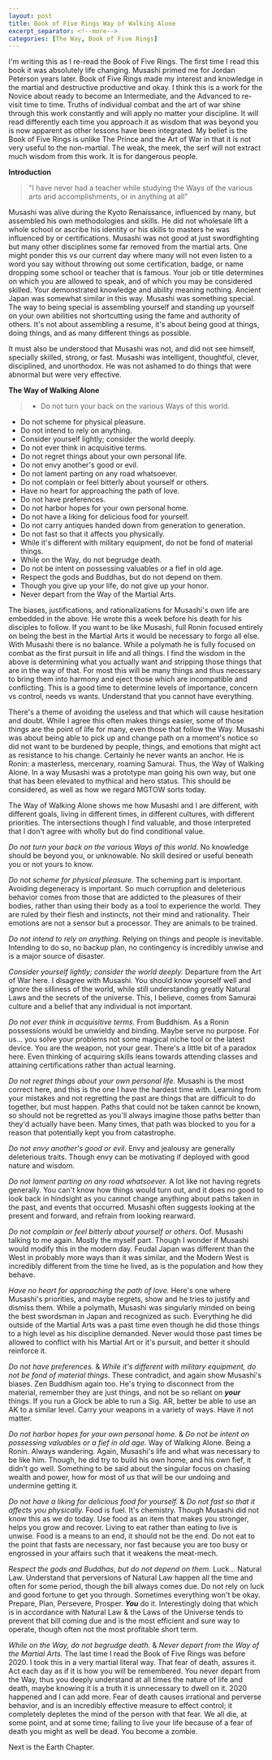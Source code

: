 ```yaml
---
layout: post
title: Book of Five Rings Way of Walking Alone
excerpt_separator: <!--more-->
categories: [The Way, Book of Five Rings]
---
```

I'm writing this as I re-read the Book of Five Rings. The first time I read this book it was absolutely life changing. Musashi primed me for Jordan Peterson years later. Book of Five Rings made my interest and knowledge in the martial and destructive productive and okay. I think this is a work for the Novice about ready to become an Intermediate, and the Advanced to re-visit time to time. Truths of individual combat and the art of war shine through this work constantly and will apply no matter your discipline. It will read differently each time you approach it as wisdom that was beyond you is now apparent as other lessons have been integrated. My belief is the Book of Five Rings is unlike The Prince and the Art of War in that it is not very useful to the non-martial. The weak, the meek, the serf will not extract much wisdom from this work. It is for dangerous people.

<!--more-->
**Introduction**
>"I have never had a teacher while studying the Ways of the various arts and accomplishments, or in anything at all"

Musashi was alive during the Kyoto Renaissance, influenced by many, but assembled his own methodologies and skills. He did not wholesale lift a whole school or ascribe his identity or his skills to masters he was influenced by or certifications. Musashi was not good at just swordfighting but many other disciplines some far removed from the martial arts. One might ponder this vs our current day where many will not even listen to a word you say without throwing out some certification, badge, or name dropping some school or teacher that is famous. Your job or title determines on which you are allowed to speak, and of which you may be considered skilled. Your demonstrated knowledge and ability meaning nothing. Ancient Japan was somewhat similar in this way. Musashi was something special. The way to being special is assembling yourself and standing up yourself on your own abilities not shortcutting using the fame and authority of others. It's not about assembling a resume, it's about being good at things, doing things, and as many different things as possible.

It must also be understood that Musashi was not, and did not see himself, specially skilled, strong, or fast. Musashi was intelligent, thoughtful, clever, disciplined, and unorthodox. He was not ashamed to do things that were abnormal but were very effective.

**The Way of Walking Alone**
>- Do not turn your back on the various Ways of this world.
- Do not scheme for physical pleasure.
- Do not intend to rely on anything.
- Consider yourself lightly; consider the world deeply.
- Do not ever think in acquisitive terms.
- Do not regret things about your own personal life.
- Do not envy another's good or evil.
- Do not lament parting on any road whatsoever.
- Do not complain or feel bitterly about yourself or others.
- Have no heart for approaching the path of love.
- Do not have preferences.
- Do not harbor hopes for your own personal home.
- Do not have a liking for delicious food for yourself.
- Do not carry antiques handed down from generation to generation.
- Do not fast so that it affects you physically.
- While it's different with military equipment, do not be fond of material things.
- While on the Way, do not begrudge death.
- Do not be intent on possessing valuables or a fief in old age.
- Respect the gods and Buddhas, but do not depend on them.
- Though you give up your life, do not give up your honor.
- Never depart from the Way of the Martial Arts.

The biases, justifications, and rationalizations for Musashi's own life are embedded in the above. He wrote this a week before his death for his disciples to follow. If you want to be like Musashi, full Ronin focused entirely on being the best in the Martial Arts it would be necessary to forgo all else. With Musashi there is no balance. While a polymath he is fully focused on combat as the first pursuit in life and all things. I find the wisdom in the above is determining what you actually want and stripping those things that are in the way of that. For most this will be many things and thus necessary to bring them into harmony and eject those which are incompatible and conflicting. This is a good time to determine levels of importance, concern vs control, needs vs wants. Understand that you cannot have everything.

There's a theme of avoiding the useless and that which will cause hesitation and doubt. While I agree this often makes things easier, some of those things are the point of life for many, even those that follow the Way. Musashi was about being able to pick up and change path on a moment's notice so did not want to be burdened by people, things, and emotions that might act as resistance to his change. Certainly he never wants an anchor. He is Ronin: a masterless, mercenary, roaming Samurai. Thus, the Way of Walking Alone. In a way Musashi was a prototype man going his own way, but one that has been elevated to mythical and hero status. This should be considered, as well as how we regard MGTOW sorts today.

The Way of Walking Alone shows me how Musashi and I are different, with different goals, living in different times, in different cultures, with different priorities. The intersections though I find valuable, and those interpreted that I don't agree with wholly but do find conditional value.

*Do not turn your back on the various Ways of this world.* No knowledge should be beyond you, or unknowable. No skill desired or useful beneath you or not yours to know.

*Do not scheme for physical pleasure.* The scheming part is important. Avoiding degeneracy is important. So much corruption and deleterious behavior comes from those that are addicted to the pleasures of their bodies, rather than using their body as a tool to experience the world. They are ruled by their flesh and instincts, not their mind and rationality. Their emotions are not a sensor but a processor. They are animals to be trained.

*Do not intend to rely on anything.* Relying on things and people is inevitable. Intending to do so, no backup plan, no contingency is incredibly unwise and is a major source of disaster.

*Consider yourself lightly; consider the world deeply.* Departure from the Art of War here. I disagree with Musashi. You should know yourself well and ignore the silliness of the world, while still understanding greatly Natural Laws and the secrets of the universe. This, I believe, comes from Samurai culture and a belief that any individual is not important.

*Do not ever think in acquisitive terms.* From Buddhism. As a Ronin possessions would be unwieldy and binding. Maybe serve no purpose. For us... you solve your problems not some magical niche tool or the latest device. You are the weapon, not your gear. There's a little bit of a paradox here. Even thinking of acquiring skills leans towards attending classes and attaining certifications rather than actual learning.

*Do not regret things about your own personal life.* Musashi is the most correct here, and this is the one I have the hardest time with. Learning from your mistakes and not regretting the past are things that are difficult to do together, but must happen. Paths that could not be taken cannot be known, so should not be regretted as you'll always imagine those paths better than they'd actually have been. Many times, that path was blocked to you for a reason that potentially kept you from catastrophe.

*Do not envy another's good or evil.* Envy and jealousy are generally deleterious traits. Though envy can be motivating if deployed with good nature and wisdom.

*Do not lament parting on any road whatsoever.* A lot like not having regrets generally. You can't know how things would turn out, and it does no good to look back in hindsight as you cannot change anything about paths taken in the past, and events that occurred. Musashi often suggests looking at the present and forward, and refrain from looking rearward.

*Do not complain or feel bitterly about yourself or others.* Oof. Musashi talking to me again. Mostly the myself part. Though I wonder if Musashi would modify this in the modern day. Feudal Japan was different than the West in probably more ways than it was similar, and the Modern West is incredibly different from the time he lived, as is the population and how they behave.

*Have no heart for approaching the path of love.* Here's one where Musashi's priorities, and maybe regrets, show and he tries to justify and dismiss them. While a polymath, Musashi was singularly minded on being the best swordsman in Japan and recognized as such. Everything he did outside of the Martial Arts was a past time even though he did those things to a high level as his discipline demanded. Never would those past times be allowed to conflict with his Martial Art or it's pursuit, and better it should reinforce it.

*Do not have preferences.* & *While it's different with military equipment, do not be fond of material things.* These contradict, and again show Musashi's biases. Zen Buddhism again too. He's trying to disconnect from the material, remember they are just things, and not be so reliant on ***your*** things. If you run a Glock be able to run a Sig. AR, better be able to use an AK to a similar level. Carry your weapons in a variety of ways. Have it not matter.

*Do not harbor hopes for your own personal home.* & *Do not be intent on possessing valuables or a fief in old age.* Way of Walking Alone. Being a Ronin. Always wandering. Again, Musashi's life and what was necessary to be like him. Though, he did try to build his own home, and his own fief, it didn't go well. Something to be said about the singular focus on chasing wealth and power, how for most of us that will be our undoing and undermine getting it.

*Do not have a liking for delicious food for yourself.* & *Do not fast so that it affects you physically.* Food is fuel. It's chemistry. Though Musashi did not know this as we do today. Use food as an item that makes you stronger, helps you grow and recover. Living to eat rather than eating to live is unwise. Food is a means to an end, it should not be the end. Do not eat to the point that fasts are necessary, nor fast because you are too busy or engrossed in your affairs such that it weakens the meat-mech.

*Respect the gods and Buddhas, but do not depend on them.* Luck... Natural Law. Understand that perversions of Natural Law happen all the time and often for some period, though the bill always comes due. Do not rely on luck and good fortune to get you through. Sometimes everything won't be okay. Prepare, Plan, Persevere, Prosper. ***You*** do it. Interestingly doing that which is in accordance with Natural Law & the Laws of the Universe tends to prevent that bill coming due and is the most efficient and sure way to operate, though often not the most profitable short term.

*While on the Way, do not begrudge death.* & *Never depart from the Way of the Martial Arts.* The last time I read the Book of Five Rings was before 2020. I took this in a very martial literal way. That fear of death, assures it. Act each day as if it is how you will be remembered. You never depart from the Way, thus you deeply understand at all times the nature of life and death, maybe knowing it is a truth it is unnecessary to dwell on it. 2020 happened and I can add more. Fear of death causes irrational and perverse behavior, and is an incredibly effective measure to effect control; it completely depletes the mind of the person with that fear. We all die, at some point, and at some time; failing to live your life because of a fear of death you might as well be dead. You become a zombie.

Next is the Earth Chapter.